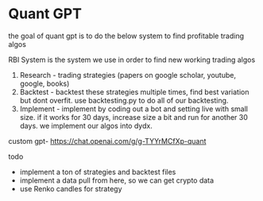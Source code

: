# Quant GPT

the goal of quant gpt is to do the below system to find profitable trading algos

RBI System is the system we use in order to find new working trading algos

1. Research - trading strategies (papers on google scholar, youtube, google, books)
2. Backtest - backtest these strategies multiple times, find best variation but dont overfit. use backtesting.py to do all of our backtesting. 
3. Implement - implement by coding out a bot and setting live with small size. if it works for 30 days, increase size a bit and run for another 30 days. we implement our algos into dydx. 

custom gpt- https://chat.openai.com/g/g-TYYrMCfXp-quant 

todo 
- implement a ton of strategies and backtest files
- implement a data pull from here, so we can get crypto data
- use Renko candles for strategy 